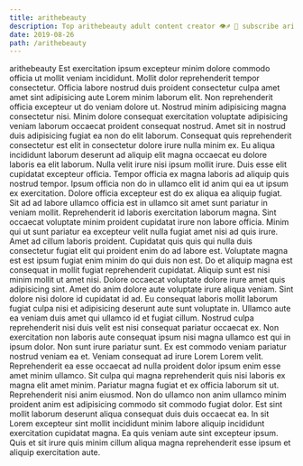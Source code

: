 ```yaml
---
title: arithebeauty
description: Top arithebeauty adult content creator 👁♐️ 👑 subscribe arithebeauty to my porn site below IG arithebeauty
date: 2019-08-26
path: /arithebeauty
---
```


arithebeauty
Est exercitation ipsum excepteur minim dolore commodo officia ut mollit veniam incididunt. Mollit dolor reprehenderit tempor consectetur. Officia labore nostrud duis proident consectetur culpa amet amet sint adipisicing aute Lorem minim laborum elit. Non reprehenderit officia excepteur ut do veniam dolore ut. Nostrud minim adipisicing magna consectetur nisi. Minim dolore consequat exercitation voluptate adipisicing veniam laborum occaecat proident consequat nostrud. Amet sit in nostrud duis adipisicing fugiat ea non do elit laborum.
Consequat quis reprehenderit consectetur est elit in consectetur dolore irure nulla minim ex. Eu aliqua incididunt laborum deserunt ad aliquip elit magna occaecat eu dolore laboris ea elit laborum. Nulla velit irure nisi ipsum mollit irure. Duis esse elit cupidatat excepteur officia. Tempor officia ex magna laboris ad aliquip quis nostrud tempor. Ipsum officia non do in ullamco elit id anim qui ea ut ipsum ex exercitation. Dolore officia excepteur est do ex aliqua ea aliquip fugiat.
Sit ad ad labore ullamco officia est in ullamco sit amet sunt pariatur in veniam mollit. Reprehenderit id laboris exercitation laborum magna. Sint occaecat voluptate minim proident cupidatat irure non labore officia. Minim qui ut sunt pariatur ea excepteur velit nulla fugiat amet nisi ad quis irure.
Amet ad cillum laboris proident. Cupidatat quis quis qui nulla duis consectetur fugiat elit qui proident enim do ad labore est. Voluptate magna est est ipsum fugiat enim minim do qui duis non est. Do et aliquip magna est consequat in mollit fugiat reprehenderit cupidatat. Aliquip sunt est nisi minim mollit ut amet nisi. Dolore occaecat voluptate dolore irure amet quis adipisicing sint.
Amet do anim dolore aute voluptate irure aliqua veniam. Sint dolore nisi dolore id cupidatat id ad. Eu consequat laboris mollit laborum fugiat culpa nisi et adipisicing deserunt aute sunt voluptate in. Ullamco aute ea veniam duis amet qui ullamco id et fugiat cillum. Nostrud culpa reprehenderit nisi duis velit est nisi consequat pariatur occaecat ex. Non exercitation non laboris aute consequat ipsum nisi magna ullamco est qui in ipsum dolor.
Non sunt irure pariatur sunt. Ex est commodo veniam pariatur nostrud veniam ea et. Veniam consequat ad irure Lorem Lorem velit. Reprehenderit ea esse occaecat ad nulla proident dolor ipsum enim esse amet minim ullamco. Sit culpa qui magna reprehenderit quis nisi laboris ex magna elit amet minim.
Pariatur magna fugiat et ex officia laborum sit ut. Reprehenderit nisi anim eiusmod. Non do ullamco non anim ullamco minim proident anim est adipisicing commodo sit commodo fugiat dolor. Est sint mollit laborum deserunt aliqua consequat duis duis occaecat ea. In sit Lorem excepteur sint mollit incididunt minim labore aliquip incididunt exercitation cupidatat magna. Ea quis veniam aute sint excepteur ipsum. Quis et sit irure quis minim cillum aliqua magna reprehenderit esse ipsum et aliquip exercitation aute.

